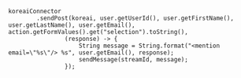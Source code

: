 


    koreaiConnector
            .sendPost(koreai, user.getUserId(), user.getFirstName(), user.getLastName(), user.getEmail(), action.getFormValues().get("selection").toString(),
                    (response) -> {
                        String message = String.format("<mention email=\"%s\"/> %s", user.getEmail(), response);
                        sendMessage(streamId, message);
                    });
